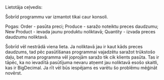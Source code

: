 Lietotāja ceļvedis:

Šobrīd programmu var izmantot tikai caur konsoli.

Pogas:
Order - pasūta preci;
Produce - saražo noteiktu preces daudzumu;
New Product - ievada jaunu produktu noliktavā;
Quantity - izvada preces daudzumu noliktavā.

Šobrīd vēl nestrādā viena lieta. Ja noliktavā jau ir kaut kāds preces daudzums, tad pēc pasūtīšanas programmai vajadzētu saražot trūkstošo daļu, bet mana programma vēl joprojām saražo tik cik klients pasūta. Tas ir tāpēc, ka no ievadītā pasūtījuma nevaru atņemt jau noliktavā esošo skaitli, kas ir BigDecimal.
Ja rīt vēl būs iespējams es varētu šo problēmu mēģināt novērst.



